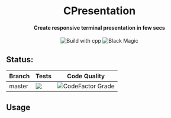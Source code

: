 <div align="center">
<h1>CPresentation</h1>
<h4>Create responsive terminal presentation in few secs</h4>
<img src="https://forthebadge.com/images/badges/made-with-c-plus-plus.svg" alt="Build with cpp">
<img src="https://forthebadge.com/images/badges/powered-by-black-magic.svg" alt="Black Magic">
</div>

## Status:

| Branch  | Tests | Code Quality |
|--------|-------|--------------|
| master  | ![](https://img.shields.io/github/checks-status/Szczurowsky/CPresentation/master?style=for-the-badge) | ![CodeFactor Grade](https://img.shields.io/codefactor/grade/github/szczurowsky/cpresentation?style=for-the-badge) |

## Usage
